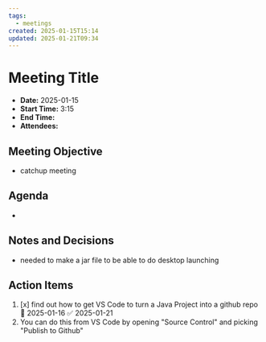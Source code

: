 ```yaml
---
tags:
  - meetings
created: 2025-01-15T15:14
updated: 2025-01-21T09:34
---
```

# Meeting Title
- **Date:** 2025-01-15
- **Start Time:** 3:15
- **End Time:**
- **Attendees:** 

## Meeting Objective
- catchup meeting

## Agenda
- 

## Notes and Decisions
- needed to make a jar file to be able to do desktop launching

## Action Items
1. [x] find out how to get VS Code to turn a Java Project into a github repo 📅 2025-01-16 ✅ 2025-01-21
2. You can do this from VS Code by opening "Source Control" and picking "Publish to Github"